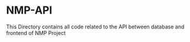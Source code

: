 # NMP-API

This Directory contains all code related to the API between database and frontend of NMP Project
